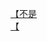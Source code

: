 [【不是](http://tieba.baidu.com/p/3102971295?see_lz=1&pn=)   
[【](http://tieba.baidu.com/p/3102777340?see_lz=1&pn=)   

